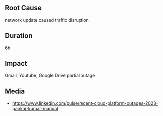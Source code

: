 ## Root Cause

network update caused traffic disruption

## Duration

6h

## Impact

Gmail, Youtube, Google Drive partial outage

## Media

- https://www.linkedin.com/pulse/recent-cloud-platform-outages-2023-pankaj-kumar-mandal
